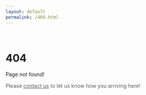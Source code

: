 ```yaml
---
layout: default
permalink: /404.html
---
```


<div style="position: relative">
    <br>
    <h1>404</h1>
    <p>
        Page not found!
    </p>
    <p style="opacity: 0.7;">
        Please <a href="mailto:brainlife.io">contact us</a> to let us know how you arriving here!
    </p>
</div>

